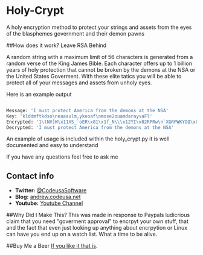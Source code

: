 Holy-Crypt
===========

A holy encryption method to protect your strings and assets from the eyes of the blasphemes government and their demon pawns 

##How does it work?
Leave RSA Behind

A random string with a maximum limit of 56 characters is generated from a random verse of the King James Bible. Each character offers up to 1 billion years of holy protection that cannot be broken by the demons at the NSA or the United States Goverment. With these elite tatics you will be able to protect all of your messages and assets from unholy eyes. 

Here is an example output


```python

Message: 'I must protect America from the demons at the NSA'
Key: 'klddmftkdso\neaaaulm,ykeoaf\nmose2ouamdarayvaFl'
Encrypted: '1\tNV]W\x11XS_`oER\x81\x1f_N\\\x12YI\x02RPRw\n`XGRPWKYOQ\x0f?j\x13R+N\x0874"' #holy encryption
Decrypted: 'I must protect America from the demons at the NSA'

```

An example of usage is included within the holy_crypt.py it is well documented and easy to understand


If you have any questions feel free to ask me


## Contact info

* **Twitter:** [@CodeusaSoftware](https://twitter.com/codeusasoftware)
* **Blog:** [andrew.codeusa.net](http://andrew.codeusa.net)
* **Youtube:** [Youtube Channel](http://www.youtube.com/codeusasoftware)

##Why Did I Make This?
This was made in response to Paypals ludicrious claim that you need "goverment approval" to encrpyt your own stuff, that and the fact that even just looking up anything about encrpytion or Linux can have you end up on a watch list. What a time to be alive. 

##Buy Me a Beer
[If you like it that is](https://www.paypal.com/cgi-bin/webscr?cmd=_s-xclick&hosted_button_id=TWHNPSC7HRNR2).


